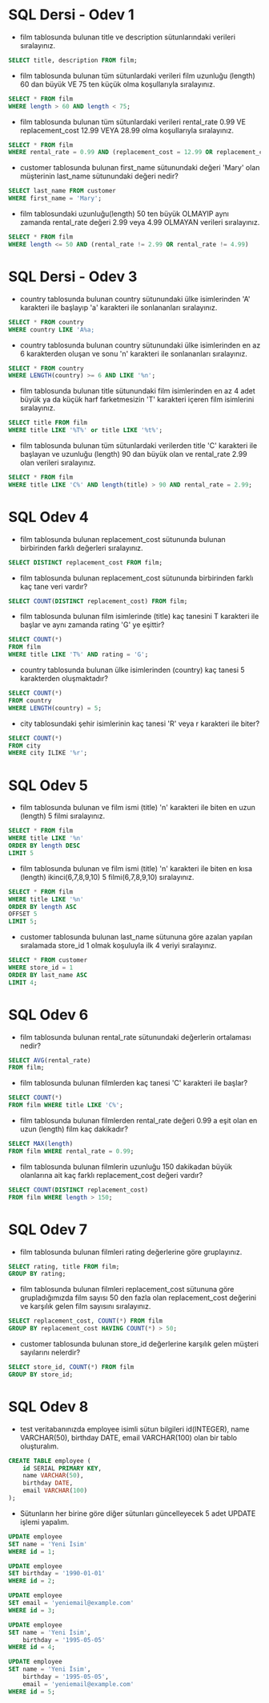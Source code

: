 # SQL Dersi - Odev 1

- film tablosunda bulunan title ve description sütunlarındaki verileri sıralayınız.

```SQL
SELECT title, description FROM film;
```
- film tablosunda bulunan tüm sütunlardaki verileri film uzunluğu (length) 60 dan büyük VE 75 ten küçük olma koşullarıyla sıralayınız.

```SQL
SELECT * FROM film
WHERE length > 60 AND length < 75;
```

- film tablosunda bulunan tüm sütunlardaki verileri rental_rate 0.99 VE replacement_cost 12.99 VEYA 28.99 olma koşullarıyla sıralayınız.

```SQL
SELECT * FROM film
WHERE rental_rate = 0.99 AND (replacement_cost = 12.99 OR replacement_cost = 28.99);
```

- customer tablosunda bulunan first_name sütunundaki değeri 'Mary' olan müşterinin last_name sütunundaki değeri nedir?

```SQL
SELECT last_name FROM customer
WHERE first_name = 'Mary';
```

- film tablosundaki uzunluğu(length) 50 ten büyük OLMAYIP aynı zamanda rental_rate değeri 2.99 veya 4.99 OLMAYAN verileri sıralayınız.

```SQL
SELECT * FROM film
WHERE length <= 50 AND (rental_rate != 2.99 OR rental_rate != 4.99)
```

# SQL Dersi - Odev 3



- country tablosunda bulunan country sütunundaki ülke isimlerinden 'A' karakteri ile başlayıp 'a' karakteri ile sonlananları sıralayınız.

```SQL
SELECT * FROM country
WHERE country LIKE 'A%a;
```

- country tablosunda bulunan country sütunundaki ülke isimlerinden en az 6 karakterden oluşan ve sonu 'n' karakteri ile sonlananları sıralayınız.

```SQL
SELECT * FROM country
WHERE LENGTH(country) >= 6 AND LIKE '%n';
```

- film tablosunda bulunan title sütunundaki film isimlerinden en az 4 adet büyük ya da küçük harf farketmesizin 'T' karakteri içeren film isimlerini sıralayınız.

```SQL
SELECT title FROM film
WHERE title LIKE '%T%' or title LIKE '%t%';
```

- film tablosunda bulunan tüm sütunlardaki verilerden title 'C' karakteri ile başlayan ve uzunluğu (length) 90 dan büyük olan ve rental_rate 2.99 olan verileri sıralayınız.

```SQL
SELECT * FROM film
WHERE title LIKE 'C%' AND length(title) > 90 AND rental_rate = 2.99;
```

# SQL Odev 4

- film tablosunda bulunan replacement_cost sütununda bulunan birbirinden farklı değerleri sıralayınız.

```SQL
SELECT DISTINCT replacement_cost FROM film;
```

- film tablosunda bulunan replacement_cost sütununda birbirinden farklı kaç tane veri vardır?

```SQL
SELECT COUNT(DISTINCT replacement_cost) FROM film;
```

- film tablosunda bulunan film isimlerinde (title) kaç tanesini T karakteri ile başlar ve aynı zamanda rating 'G' ye eşittir?

```SQL
SELECT COUNT(*) 
FROM film 
WHERE title LIKE 'T%' AND rating = 'G';
```

- country tablosunda bulunan ülke isimlerinden (country) kaç tanesi 5 karakterden oluşmaktadır?

```SQL
SELECT COUNT(*) 
FROM country 
WHERE LENGTH(country) = 5;
```

- city tablosundaki şehir isimlerinin kaç tanesi 'R' veya r karakteri ile biter?

```SQL
SELECT COUNT(*) 
FROM city 
WHERE city ILIKE '%r';
```

# SQL Odev 5

- film tablosunda bulunan ve film ismi (title) 'n' karakteri ile biten en uzun (length) 5 filmi sıralayınız.

```SQL
SELECT * FROM film
WHERE title LIKE '%n'
ORDER BY length DESC
LIMIT 5
```

- film tablosunda bulunan ve film ismi (title) 'n' karakteri ile biten en kısa (length) ikinci(6,7,8,9,10) 5 filmi(6,7,8,9,10) sıralayınız.

```SQL
SELECT * FROM film
WHERE title LIKE '%n'
ORDER BY length ASC
OFFSET 5
LIMIT 5;
```

- customer tablosunda bulunan last_name sütununa göre azalan yapılan sıralamada store_id 1 olmak koşuluyla ilk 4 veriyi sıralayınız.

```SQL
SELECT * FROM customer
WHERE store_id = 1
ORDER BY last_name ASC
LIMIT 4;
```

# SQL Odev 6

- film tablosunda bulunan rental_rate sütunundaki değerlerin ortalaması nedir?

```SQL
SELECT AVG(rental_rate)
FROM film;
```
- film tablosunda bulunan filmlerden kaç tanesi 'C' karakteri ile başlar?

```SQL
SELECT COUNT(*)
FROM film WHERE title LIKE 'C%';
```

- film tablosunda bulunan filmlerden rental_rate değeri 0.99 a eşit olan en uzun (length) film kaç dakikadır?

```SQL
SELECT MAX(length)
FROM film WHERE rental_rate = 0.99;
```

- film tablosunda bulunan filmlerin uzunluğu 150 dakikadan büyük olanlarına ait kaç farklı replacement_cost değeri vardır?

```SQL
SELECT COUNT(DISTINCT replacement_cost)
FROM film WHERE length > 150;
```

# SQL Odev 7

- film tablosunda bulunan filmleri rating değerlerine göre gruplayınız.

```SQL
SELECT rating, title FROM film;
GROUP BY rating;
```

- film tablosunda bulunan filmleri replacement_cost sütununa göre grupladığımızda film sayısı 50 den fazla olan replacement_cost değerini ve karşılık gelen film sayısını sıralayınız.

```SQL
SELECT replacement_cost, COUNT(*) FROM film
GROUP BY replacement_cost HAVING COUNT(*) > 50;
```

- customer tablosunda bulunan store_id değerlerine karşılık gelen müşteri sayılarını nelerdir?

```SQL
SELECT store_id, COUNT(*) FROM film
GROUP BY store_id;
```

# SQL Odev 8

- test veritabanınızda employee isimli sütun bilgileri id(INTEGER), name VARCHAR(50), birthday DATE, email VARCHAR(100) olan bir tablo oluşturalım.

```SQL
CREATE TABLE employee (
    id SERIAL PRIMARY KEY,
    name VARCHAR(50),
    birthday DATE,
    email VARCHAR(100)
);
```

- Sütunların her birine göre diğer sütunları güncelleyecek 5 adet UPDATE işlemi yapalım.

```SQL
UPDATE employee
SET name = 'Yeni İsim'
WHERE id = 1;

UPDATE employee
SET birthday = '1990-01-01'
WHERE id = 2;

UPDATE employee
SET email = 'yeniemail@example.com'
WHERE id = 3;

UPDATE employee
SET name = 'Yeni İsim',
    birthday = '1995-05-05'
WHERE id = 4;

UPDATE employee
SET name = 'Yeni İsim',
    birthday = '1995-05-05',
    email = 'yeniemail@example.com'
WHERE id = 5;

```




